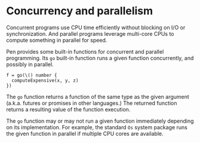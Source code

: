 # Concurrency and parallelism

Concurrent programs use CPU time efficiently without blocking on I/O or synchronization. And parallel programs leverage multi-core CPUs to compute something in parallel for speed.

Pen provides some built-in functions for concurrent and parallel programming. Its `go` built-in function runs a given function concurrently, and possibly in parallel.

```pen
f = go(\() number {
  computeExpensive(x, y, z)
})
```

The `go` function returns a function of the same type as the given argument (a.k.a. futures or promises in other languages.) The returned function returns a resulting value of the function execution.

The `go` function may or may not run a given function immediately depending on its implementation. For example, the standard `Os` system package runs the given function in parallel if multiple CPU cores are available.
